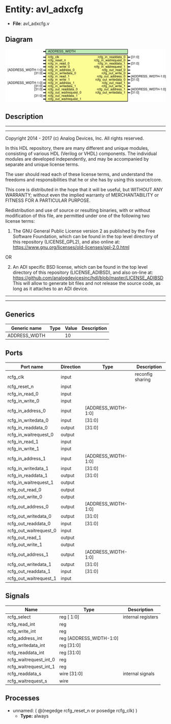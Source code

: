 # Entity: avl_adxcfg

- **File**: avl_adxcfg.v
## Diagram

![Diagram](avl_adxcfg.svg "Diagram")
## Description

 ***************************************************************************
 ***************************************************************************
 Copyright 2014 - 2017 (c) Analog Devices, Inc. All rights reserved.

 In this HDL repository, there are many different and unique modules, consisting
 of various HDL (Verilog or VHDL) components. The individual modules are
 developed independently, and may be accompanied by separate and unique license
 terms.

 The user should read each of these license terms, and understand the
 freedoms and responsibilities that he or she has by using this source/core.

 This core is distributed in the hope that it will be useful, but WITHOUT ANY
 WARRANTY; without even the implied warranty of MERCHANTABILITY or FITNESS FOR
 A PARTICULAR PURPOSE.

 Redistribution and use of source or resulting binaries, with or without modification
 of this file, are permitted under one of the following two license terms:

   1. The GNU General Public License version 2 as published by the
      Free Software Foundation, which can be found in the top level directory
      of this repository (LICENSE_GPL2), and also online at:
      <https://www.gnu.org/licenses/old-licenses/gpl-2.0.html>

 OR

   2. An ADI specific BSD license, which can be found in the top level directory
      of this repository (LICENSE_ADIBSD), and also on-line at:
      https://github.com/analogdevicesinc/hdl/blob/master/LICENSE_ADIBSD
      This will allow to generate bit files and not release the source code,
      as long as it attaches to an ADI device.

 ***************************************************************************
 ***************************************************************************

## Generics

| Generic name  | Type | Value | Description |
| ------------- | ---- | ----- | ----------- |
| ADDRESS_WIDTH |      | 10    |             |
## Ports

| Port name              | Direction | Type                | Description       |
| ---------------------- | --------- | ------------------- | ----------------- |
| rcfg_clk               | input     |                     |  reconfig sharing |
| rcfg_reset_n           | input     |                     |                   |
| rcfg_in_read_0         | input     |                     |                   |
| rcfg_in_write_0        | input     |                     |                   |
| rcfg_in_address_0      | input     | [ADDRESS_WIDTH-1:0] |                   |
| rcfg_in_writedata_0    | input     | [31:0]              |                   |
| rcfg_in_readdata_0     | output    | [31:0]              |                   |
| rcfg_in_waitrequest_0  | output    |                     |                   |
| rcfg_in_read_1         | input     |                     |                   |
| rcfg_in_write_1        | input     |                     |                   |
| rcfg_in_address_1      | input     | [ADDRESS_WIDTH-1:0] |                   |
| rcfg_in_writedata_1    | input     | [31:0]              |                   |
| rcfg_in_readdata_1     | output    | [31:0]              |                   |
| rcfg_in_waitrequest_1  | output    |                     |                   |
| rcfg_out_read_0        | output    |                     |                   |
| rcfg_out_write_0       | output    |                     |                   |
| rcfg_out_address_0     | output    | [ADDRESS_WIDTH-1:0] |                   |
| rcfg_out_writedata_0   | output    | [31:0]              |                   |
| rcfg_out_readdata_0    | input     | [31:0]              |                   |
| rcfg_out_waitrequest_0 | input     |                     |                   |
| rcfg_out_read_1        | output    |                     |                   |
| rcfg_out_write_1       | output    |                     |                   |
| rcfg_out_address_1     | output    | [ADDRESS_WIDTH-1:0] |                   |
| rcfg_out_writedata_1   | output    | [31:0]              |                   |
| rcfg_out_readdata_1    | input     | [31:0]              |                   |
| rcfg_out_waitrequest_1 | input     |                     |                   |
## Signals

| Name                   | Type                        | Description          |
| ---------------------- | --------------------------- | -------------------- |
| rcfg_select            | reg     [ 1:0]              |  internal registers  |
| rcfg_read_int          | reg                         |                      |
| rcfg_write_int         | reg                         |                      |
| rcfg_address_int       | reg     [ADDRESS_WIDTH-1:0] |                      |
| rcfg_writedata_int     | reg     [31:0]              |                      |
| rcfg_readdata_int      | reg     [31:0]              |                      |
| rcfg_waitrequest_int_0 | reg                         |                      |
| rcfg_waitrequest_int_1 | reg                         |                      |
| rcfg_readdata_s        | wire [31:0]                 |  internal signals    |
| rcfg_waitrequest_s     | wire                        |                      |
## Processes
- unnamed: ( @(negedge rcfg_reset_n or posedge rcfg_clk) )
  - **Type:** always
